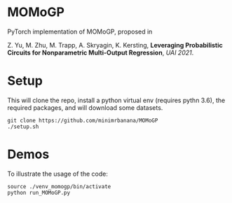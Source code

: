 # MOMoGP
PyTorch implementation of MOMoGP, proposed in 

Z. Yu, M. Zhu, M. Trapp, A. Skryagin, K. Kersting, 
**Leveraging Probabilistic Circuits for Nonparametric Multi-Output Regression**,
*UAI 2021*.

# Setup
This will clone the repo, install a python virtual env (requires pythn 3.6), the required packages, and will download some datasets.

    git clone https://github.com/minimrbanana/MOMoGP
    ./setup.sh

# Demos
To illustrate the usage of the code:

    source ./venv_momogp/bin/activate
    python run_MOMoGP.py


